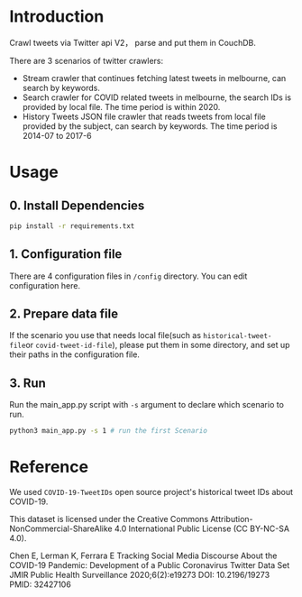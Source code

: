 # Introduction

Crawl tweets via Twitter api V2， parse and put them in CouchDB.

There are 3 scenarios of twitter crawlers:
- Stream crawler that continues fetching latest tweets in melbourne, can search by keywords.
- Search crawler for COVID related tweets in melbourne, the search IDs is provided by local file. The time period is within 2020.
- History Tweets JSON file crawler that reads tweets from local file provided by the subject, can search by keywords. The time period is 2014-07 to 2017-6

# Usage

## 0. Install Dependencies
```bash
pip install -r requirements.txt
```

## 1. Configuration file

There are 4 configuration files in `/config` directory. You can edit configuration here.


## 2. Prepare data file
If the scenario you use that needs local file(such as `historical-tweet-file`or `covid-tweet-id-file`), please put them in some directory, and set up their paths in the configuration file.

## 3. Run

Run the main_app.py script with `-s` argument to declare which scenario to run.

```bash
python3 main_app.py -s 1 # run the first Scenario
```


# Reference

We used `COVID-19-TweetIDs` open source project's historical tweet IDs about COVID-19.

This dataset is licensed under the Creative Commons Attribution-NonCommercial-ShareAlike 4.0 International Public License (CC BY-NC-SA 4.0).

Chen E, Lerman K, Ferrara E Tracking Social Media Discourse About the COVID-19 Pandemic: Development of a Public Coronavirus Twitter Data Set JMIR Public Health Surveillance 2020;6(2):e19273 DOI: 10.2196/19273 PMID: 32427106